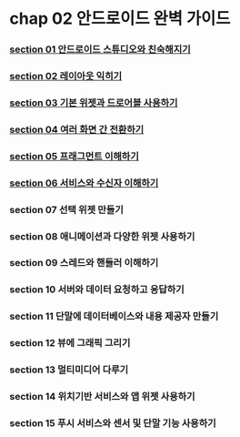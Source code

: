 # chap 02 안드로이드 완벽 가이드

### [section 01 안드로이드 스튜디오와 친숙해지기](https://github.com/hyunmin0317/AndroidProgramming/blob/master/chap02/section1/github/chap02-1.md)
### [section 02 레이아웃 익히기](https://github.com/hyunmin0317/AndroidProgramming/blob/master/chap02/section2/github/chap02-2.md)

### [section 03 기본 위젯과 드로어블 사용하기](https://github.com/hyunmin0317/AndroidProgramming/blob/master/chap02/section3/github/chap02-3.md)

### [section 04 여러 화면 간 전환하기](https://github.com/hyunmin0317/AndroidProgramming/blob/master/chap02/section4/github/chap02-4.md)

### [section 05 프래그먼트 이해하기](https://github.com/hyunmin0317/AndroidProgramming/blob/master/chap02/section5/github/chap02-5.md)

### [section 06 서비스와 수신자 이해하기](https://github.com/hyunmin0317/AndroidProgramming/blob/master/chap02/section6/github/chap02-6.md)

### section 07 선택 위젯 만들기

### section 08 애니메이션과 다양한 위젯 사용하기

### section 09 스레드와 핸들러 이해하기

### section 10 서버와 데이터 요청하고 응답하기

### section 11 단말에 데이터베이스와 내용 제공자 만들기

### section 12 뷰에 그래픽 그리기

### section 13 멀티미디어 다루기

### section 14 위치기반 서비스와 앱 위젯 사용하기

### section 15 푸시 서비스와 센서 및 단말 기능 사용하기